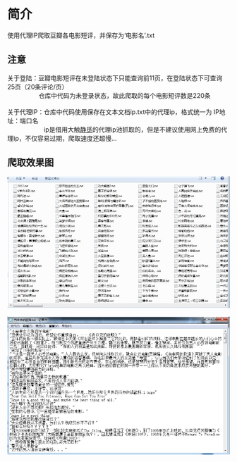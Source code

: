 简介
===
使用代理IP爬取豆瓣各电影短评，并保存为‘电影名’.txt

注意
---
关于登陆：豆瓣电影短评在未登陆状态下只能查询前11页，在登陆状态下可查询25页（20条评论/页）<br>
&nbsp;&nbsp;&nbsp;&nbsp;&nbsp;&nbsp;&nbsp;&nbsp;&nbsp;&nbsp;&nbsp;&nbsp;&nbsp;&nbsp;&nbsp;&nbsp;&nbsp;
仓库中代码为未登录状态，故此爬取的每个电影短评数是220条
 <br><br/>
关于代理IP：仓库中代码使用保存在文本文档ip.txt中的代理ip，格式统一为 IP地址：端口名 <br>
&nbsp;&nbsp;&nbsp;&nbsp;&nbsp;&nbsp;&nbsp;&nbsp;&nbsp;&nbsp;&nbsp;&nbsp;&nbsp;&nbsp;&nbsp;&nbsp;&nbsp;&nbsp;&nbsp;&nbsp;
ip是借用大触[静觅][1]的代理ip池抓取的，但是不建议使用网上免费的代理ip，不仅容易过期，爬取速度还超慢...

爬取效果图
---
![](https://github.com/Hsck/DBmovies/raw/master/img/1.jpg)
<br> <br/>
![](https://github.com/Hsck/DBmovies/raw/master/img/2.jpg)

[1]: https://github.com/Germey        "静觅" 

